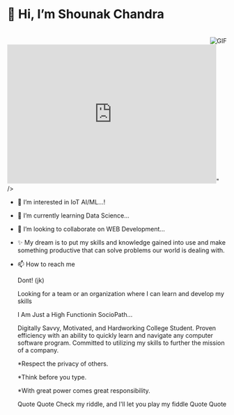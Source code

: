  # 👋 Hi, I’m Shounak Chandra
<br>
<img align="right" alt="GIF" src="<div style="width:480px"><iframe allow="fullscreen" frameBorder="0" height="320" src="https://giphy.com/embed/O7b2PYn9gz1xgmmRjr/video" width="480"></iframe></div>" />

- 👀 I’m interested in IoT AI/ML...!
- 🌱 I’m currently learning Data Science...
- 💞️ I’m looking to collaborate on WEB Development...
- ✨ My dream is to put my skills and knowledge gained into use and make something productive that can solve problems our world is dealing with.
- 📫 How to reach me 

     Dont! (jk)


  Looking for a team or an organization where I can learn and develop my skills

  I Am Just a High Functionin SocioPath...
  
  Digitally Savvy, Motivated, and Hardworking College Student. Proven efficiency with an ability to quickly learn and navigate any computer software program.     Committed to utilizing my skills to further the mission of a company.

  
  *Respect the privacy of others.
  
  *Think before you type.
  
  *With great power comes great responsibility.


  Quote Quote
  Check my riddle, and I'll let you play my fiddle
  Quote Quote
